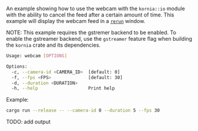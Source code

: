 An example showing how to use the webcam with the `kornia::io` module with the ability to cancel the feed after a certain amount of time. This example will display the webcam feed in a [`rerun`](https://github.com/rerun-io/rerun) window.

NOTE: This example requires the gstremer backend to be enabled. To enable the gstreamer backend, use the `gstreamer` feature flag when building the `kornia` crate and its dependencies.

```bash
Usage: webcam [OPTIONS]

Options:
  -c, --camera-id <CAMERA_ID>  [default: 0]
  -f, --fps <FPS>              [default: 30]
  -d, --duration <DURATION>
  -h, --help                   Print help
```

Example:

```bash
cargo run --release -- --camera-id 0 --duration 5 --fps 30
```

TODO: add output
